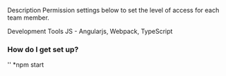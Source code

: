 Description
Permission settings below to set the level of access for each team member.

Development Tools JS - Angularjs, Webpack, TypeScript

### How do I get set up?

'<npm i>'
*npm start
